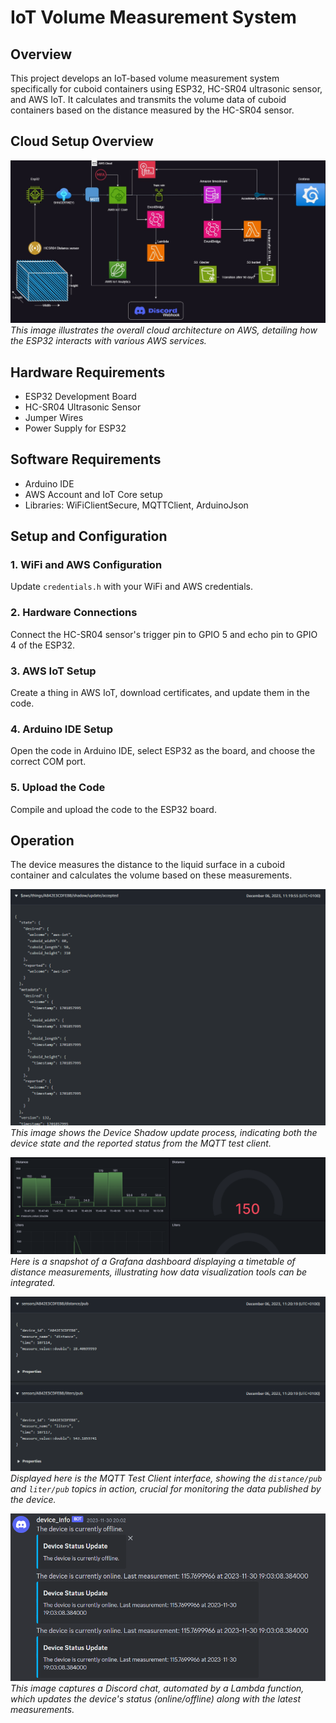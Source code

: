 # IoT Volume Measurement System

## Overview
This project develops an IoT-based volume measurement system specifically for cuboid containers using ESP32, HC-SR04 ultrasonic sensor, and AWS IoT. It calculates and transmits the volume data of cuboid containers based on the distance measured by the HC-SR04 sensor.
## Cloud Setup Overview
![AWS Cloud Setup](documentation/images/Aws-cloud-map.jpg)
*This image illustrates the overall cloud architecture on AWS, detailing how the ESP32 interacts with various AWS services.*
## Hardware Requirements
- ESP32 Development Board
- HC-SR04 Ultrasonic Sensor
- Jumper Wires
- Power Supply for ESP32

## Software Requirements
- Arduino IDE
- AWS Account and IoT Core setup
- Libraries: WiFiClientSecure, MQTTClient, ArduinoJson

## Setup and Configuration
### 1. WiFi and AWS Configuration
Update `credentials.h` with your WiFi and AWS credentials.

### 2. Hardware Connections
Connect the HC-SR04 sensor's trigger pin to GPIO 5 and echo pin to GPIO 4 of the ESP32.

### 3. AWS IoT Setup
Create a thing in AWS IoT, download certificates, and update them in the code.

### 4. Arduino IDE Setup
Open the code in Arduino IDE, select ESP32 as the board, and choose the correct COM port.

### 5. Upload the Code
Compile and upload the code to the ESP32 board.
## Operation
The device measures the distance to the liquid surface in a cuboid container and calculates the volume based on these measurements.



![Device Shadow Update](documentation/images/Deviceshadowupdate.png)
*This image shows the Device Shadow update process, indicating both the device state and the reported status from the MQTT test client.*

![Grafana Distance Timetable](documentation/images/image.png)
*Here is a snapshot of a Grafana dashboard displaying a timetable of distance measurements, illustrating how data visualization tools can be integrated.*

![MQTT Test Client](documentation/images/MqttTestclient.png)
*Displayed here is the MQTT Test Client interface, showing the `distance/pub` and `liter/pub` topics in action, crucial for monitoring the data published by the device.*

![Discord Chat](documentation/images/Discord.png)
*This image captures a Discord chat, automated by a Lambda function, which updates the device's status (online/offline) along with the latest measurements.*